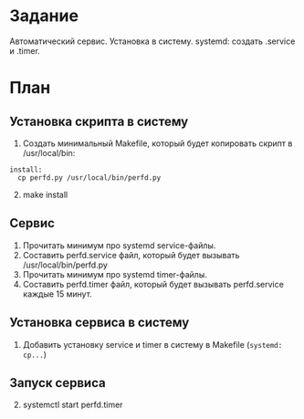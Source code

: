 # Задание
Автоматический сервис. Установка в систему.
systemd: создать .service и .timer.
# План
## Установка скрипта в систему
1. Создать минимальный Makefile, который будет копировать скрипт в /usr/local/bin:
```
install:
  cp perfd.py /usr/local/bin/perfd.py
```
2. make install
## Сервис
1. Прочитать минимум про systemd service-файлы.
2. Составить perfd.service файл, который будет вызывать /usr/local/bin/perfd.py
3. Прочитать минимум про systemd timer-файлы.
4. Составить perfd.timer файл, который будет вызывать perfd.service каждые 15 минут.
## Установка сервиса в систему
1. Добавить установку service и timer в систему в Makefile (`systemd: cp...`)
## Запуск сервиса
2. systemctl start perfd.timer
